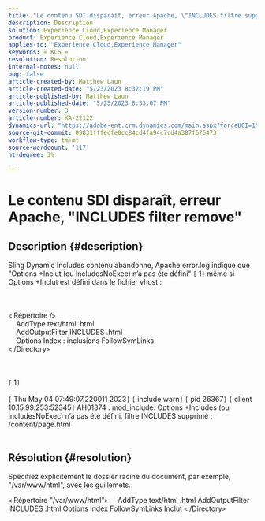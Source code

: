```yaml
---
title: "Le contenu SDI disparaît, erreur Apache, \"INCLUDES filtre supprimé\""
description: Description
solution: Experience Cloud,Experience Manager
product: Experience Cloud,Experience Manager
applies-to: "Experience Cloud,Experience Manager"
keywords: « KCS »
resolution: Resolution
internal-notes: null
bug: false
article-created-by: Matthew Laun
article-created-date: "5/23/2023 8:32:19 PM"
article-published-by: Matthew Laun
article-published-date: "5/23/2023 8:33:07 PM"
version-number: 3
article-number: KA-22122
dynamics-url: "https://adobe-ent.crm.dynamics.com/main.aspx?forceUCI=1&pagetype=entityrecord&etn=knowledgearticle&id=72bd3ce5-a8f9-ed11-8849-6045bd0065b6"
source-git-commit: 09831fffecfe0cc84cd4fa94c7cd4a387f676473
workflow-type: tm+mt
source-wordcount: '117'
ht-degree: 3%

---
```


# Le contenu SDI disparaît, erreur Apache, &quot;INCLUDES filter remove&quot;

## Description {#description}

Sling Dynamic Includes contenu abandonne, Apache error.log indique que &quot;Options +Inclut (ou IncludesNoExec) n’a pas été défini&quot; `[` 1`]`  même si Options +Inclut est défini dans le fichier vhost :<br><br> <br><br>`<` Répertoire /`>`
<br>    AddType text/html .html
<br>    AddOutputFilter INCLUDES .html
<br>    Options Index : inclusions FollowSymLinks
<br>`<` /Directory`>` <br><br> <br><br>`[` 1`]` <br><br>`[` Thu May 04 07:49:07.220011 2023`]`  `[` include:warn`]`  `[` pid 26367`]`  `[` client 10.15.99.253:52345`]`  AH01374 : mod_include: Options +Includes (ou IncludesNoExec) n’a pas été défini, filtre INCLUDES supprimé : /content/page.html
<br> 

## Résolution {#resolution}


Spécifiez explicitement le dossier racine du document, par exemple, &quot;/var/www/html&quot;, avec les guillemets.

`<` Répertoire &quot;/var/www/html&quot;`>`
    AddType text/html .html AddOutputFilter INCLUDES .html Options Index FollowSymLinks Inclut
`<` /Directory`>`
